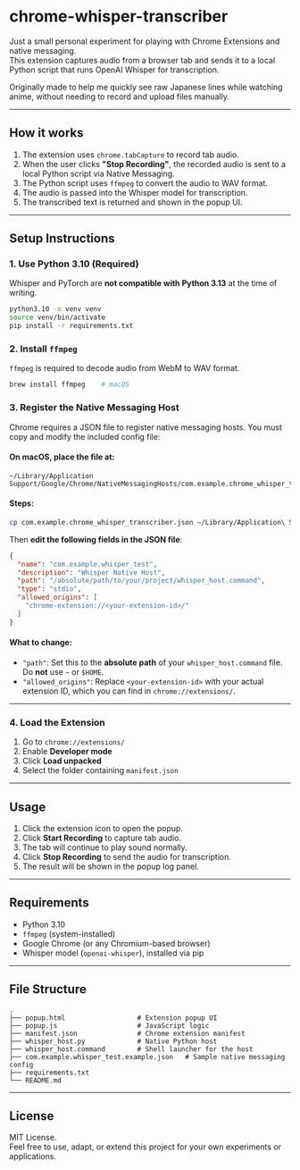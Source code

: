 # chrome-whisper-transcriber

Just a small personal experiment for playing with Chrome Extensions and native messaging.  
This extension captures audio from a browser tab and sends it to a local Python script that runs OpenAI Whisper for transcription.

Originally made to help me quickly see raw Japanese lines while watching anime, without needing to record and upload files manually.

---

## How it works

1. The extension uses `chrome.tabCapture` to record tab audio.
2. When the user clicks **"Stop Recording"**, the recorded audio is sent to a local Python script via Native Messaging.
3. The Python script uses `ffmpeg` to convert the audio to WAV format.
4. The audio is passed into the Whisper model for transcription.
5. The transcribed text is returned and shown in the popup UI.

---

## Setup Instructions

### 1. Use Python 3.10 (Required)

Whisper and PyTorch are **not compatible with Python 3.13** at the time of writing.

```bash
python3.10 -m venv venv
source venv/bin/activate
pip install -r requirements.txt
```

### 2. Install `ffmpeg`

`ffmpeg` is required to decode audio from WebM to WAV format.

```bash
brew install ffmpeg    # macOS
```

### 3. Register the Native Messaging Host

Chrome requires a JSON file to register native messaging hosts. You must copy and modify the included config file:

#### On macOS, place the file at:
```
~/Library/Application Support/Google/Chrome/NativeMessagingHosts/com.example.chrome_whisper_transcriber.json
```

#### Steps:

```bash
cp com.example.chrome_whisper_transcriber.json ~/Library/Application\ Support/Google/Chrome/NativeMessagingHosts/com.example.chrome_whisper_transcriber.json
```

Then **edit the following fields in the JSON file**:

```json
{
  "name": "com.example.whisper_test",
  "description": "Whisper Native Host",
  "path": "/absolute/path/to/your/project/whisper_host.command",
  "type": "stdio",
  "allowed_origins": [
    "chrome-extension://<your-extension-id>/"
  ]
}
```

#### What to change:

- `"path"`: Set this to the **absolute path** of your `whisper_host.command` file. Do **not** use `~` or `$HOME`.
- `"allowed_origins"`: Replace `<your-extension-id>` with your actual extension ID, which you can find in `chrome://extensions/`.

---

### 4. Load the Extension

1. Go to `chrome://extensions/`
2. Enable **Developer mode**
3. Click **Load unpacked**
4. Select the folder containing `manifest.json`

---

## Usage

1. Click the extension icon to open the popup.
2. Click **Start Recording** to capture tab audio.
3. The tab will continue to play sound normally.
4. Click **Stop Recording** to send the audio for transcription.
5. The result will be shown in the popup log panel.

---

## Requirements

- Python 3.10
- `ffmpeg` (system-installed)
- Google Chrome (or any Chromium-based browser)
- Whisper model (`openai-whisper`), installed via pip

---

## File Structure

```
.
├── popup.html                  # Extension popup UI
├── popup.js                    # JavaScript logic
├── manifest.json               # Chrome extension manifest
├── whisper_host.py             # Native Python host
├── whisper_host.command        # Shell launcher for the host
├── com.example.whisper_test.example.json   # Sample native messaging config
├── requirements.txt
└── README.md
```

---

## License

MIT License.  
Feel free to use, adapt, or extend this project for your own experiments or applications.
